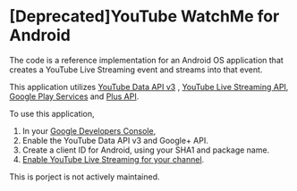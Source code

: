 [Deprecated]YouTube WatchMe for Android
===========

The code is a reference implementation for an Android OS application that creates a YouTube Live Streaming event and streams into that event.

This application utilizes [YouTube Data API v3](https://developers.google.com/youtube/v3/) , [YouTube Live Streaming API](https://developers.google.com/youtube/v3/live/), [Google Play Services](https://developer.android.com/google/play-services/index.html) and [Plus API](https://developers.google.com/+/mobile/android/Google).

To use this application,

1. In your [Google Developers Console](https://console.developers.google.com),
 1. Enable the YouTube Data API v3 and Google+ API.
 1. Create a client ID for Android, using your SHA1 and package name.
1. [Enable YouTube Live Streaming for your channel](https://support.google.com/youtube/answer/2474026?hl=en).

This is porject is not actively maintained.
